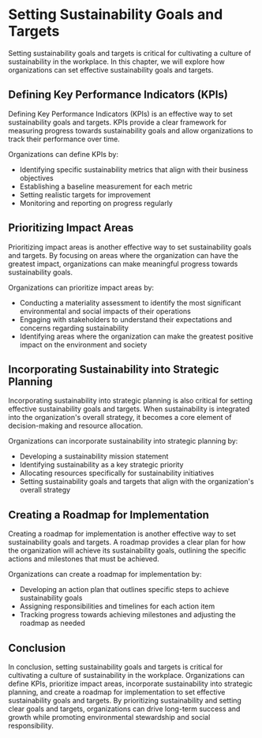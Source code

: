 Setting Sustainability Goals and Targets
============================================================================================

Setting sustainability goals and targets is critical for cultivating a culture of sustainability in the workplace. In this chapter, we will explore how organizations can set effective sustainability goals and targets.

Defining Key Performance Indicators (KPIs)
------------------------------------------

Defining Key Performance Indicators (KPIs) is an effective way to set sustainability goals and targets. KPIs provide a clear framework for measuring progress towards sustainability goals and allow organizations to track their performance over time.

Organizations can define KPIs by:

* Identifying specific sustainability metrics that align with their business objectives
* Establishing a baseline measurement for each metric
* Setting realistic targets for improvement
* Monitoring and reporting on progress regularly

Prioritizing Impact Areas
-------------------------

Prioritizing impact areas is another effective way to set sustainability goals and targets. By focusing on areas where the organization can have the greatest impact, organizations can make meaningful progress towards sustainability goals.

Organizations can prioritize impact areas by:

* Conducting a materiality assessment to identify the most significant environmental and social impacts of their operations
* Engaging with stakeholders to understand their expectations and concerns regarding sustainability
* Identifying areas where the organization can make the greatest positive impact on the environment and society

Incorporating Sustainability into Strategic Planning
----------------------------------------------------

Incorporating sustainability into strategic planning is also critical for setting effective sustainability goals and targets. When sustainability is integrated into the organization's overall strategy, it becomes a core element of decision-making and resource allocation.

Organizations can incorporate sustainability into strategic planning by:

* Developing a sustainability mission statement
* Identifying sustainability as a key strategic priority
* Allocating resources specifically for sustainability initiatives
* Setting sustainability goals and targets that align with the organization's overall strategy

Creating a Roadmap for Implementation
-------------------------------------

Creating a roadmap for implementation is another effective way to set sustainability goals and targets. A roadmap provides a clear plan for how the organization will achieve its sustainability goals, outlining the specific actions and milestones that must be achieved.

Organizations can create a roadmap for implementation by:

* Developing an action plan that outlines specific steps to achieve sustainability goals
* Assigning responsibilities and timelines for each action item
* Tracking progress towards achieving milestones and adjusting the roadmap as needed

Conclusion
----------

In conclusion, setting sustainability goals and targets is critical for cultivating a culture of sustainability in the workplace. Organizations can define KPIs, prioritize impact areas, incorporate sustainability into strategic planning, and create a roadmap for implementation to set effective sustainability goals and targets. By prioritizing sustainability and setting clear goals and targets, organizations can drive long-term success and growth while promoting environmental stewardship and social responsibility.
